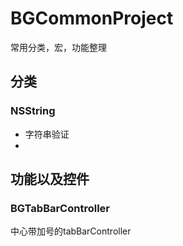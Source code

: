 # BGCommonProject
常用分类，宏，功能整理


## **分类**
### NSString
* 字符串验证
*  

## **功能以及控件**
### BGTabBarController
   中心带加号的tabBarController
